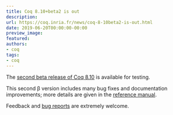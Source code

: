 ```yaml
---
title: Coq 8.10+beta2 is out
description:
url: https://coq.inria.fr/news/coq-8-10beta2-is-out.html
date: 2019-06-20T00:00:00-00:00
preview_image:
featured:
authors:
- coq
tags:
- coq
---
```



<p>The <a href="https://github.com/coq/coq/releases/tag/V8.10+beta2">second
beta release of Coq 8.10</a> is available for testing.</p>

<p>This second &beta; version includes many bug fixes and documentation
improvements; more details are given in the <a href="https://coq.github.io/doc/V8.10+beta2/refman/changes.html#changes-in-8-10-beta2">reference manual</a>.</p>

<p>Feedback and <a href="https://github.com/coq/coq/issues">bug
reports</a> are extremely welcome.</p>

 
